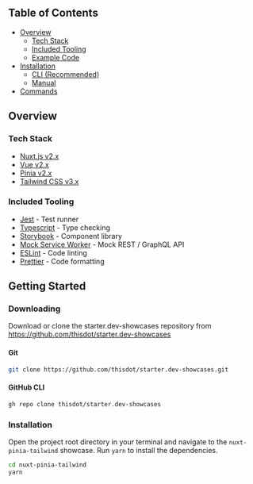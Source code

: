 ## Table of Contents

  - [Overview](#overview)
    - [Tech Stack](#tech-stack)
    - [Included Tooling](#included-tooling)
    - [Example Code](#example-code)
  - [Installation](#installation)
    - [CLI (Recommended)](#cli-recommended)
    - [Manual](#manual)
  - [Commands](#commands)

## Overview

### Tech Stack

- [Nuxt.js v2.x](https://nuxtjs.org/)
- [Vue v2.x](https://v2.vuejs.org/)
- [Pinia v2.x](https://pinia.vuejs.org/)
- [Tailwind CSS v3.x](https://tailwindcss.com/)

### Included Tooling

- [Jest](https://jestjs.io/) - Test runner
- [Typescript](https://www.typescriptlang.org/) - Type checking
- [Storybook](https://storybook.js.org/) - Component library
- [Mock Service Worker](https://mswjs.io/) - Mock REST / GraphQL API
- [ESLint](https://eslint.org/) - Code linting
- [Prettier](https://prettier.io/) - Code formatting

## Getting Started

### Downloading

Download or clone the starter.dev-showcases repository from https://github.com/thisdot/starter.dev-showcases

#### Git

```bash
git clone https://github.com/thisdot/starter.dev-showcases.git
```

#### GitHub CLI

```bash
gh repo clone thisdot/starter.dev-showcases
```

### Installation

Open the project root directory in your terminal and navigate to the `nuxt-pinia-tailwind` showcase. Run `yarn` to install the dependencies.

```bash
cd nuxt-pinia-tailwind
yarn
```